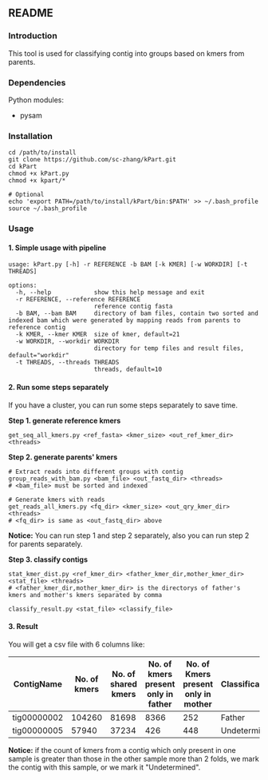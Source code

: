 ## README

### Introduction

This tool is used for classifying contig into groups based on kmers from parents.

### Dependencies

Python modules:

- pysam

### Installation

``` shell
cd /path/to/install
git clone https://github.com/sc-zhang/kPart.git
cd kPart
chmod +x kPart.py
chmod +x kpart/*

# Optional
echo 'export PATH=/path/to/install/kPart/bin:$PATH' >> ~/.bash_profile
source ~/.bash_profile
```

### Usage

#### 1. Simple usage with pipeline

```shell
usage: kPart.py [-h] -r REFERENCE -b BAM [-k KMER] [-w WORKDIR] [-t THREADS]

options:
  -h, --help            show this help message and exit
  -r REFERENCE, --reference REFERENCE
                        reference contig fasta
  -b BAM, --bam BAM     directory of bam files, contain two sorted and indexed bam which were generated by mapping reads from parents to reference contig
  -k KMER, --kmer KMER  size of kmer, default=21
  -w WORKDIR, --workdir WORKDIR
                        directory for temp files and result files, default="workdir"
  -t THREADS, --threads THREADS
                        threads, default=10
```

#### 2. Run some steps separately

If you have a cluster, you can run some steps separately to save time.

**Step 1. generate reference kmers**

```shell
get_seq_all_kmers.py <ref_fasta> <kmer_size> <out_ref_kmer_dir> <threads>
```

**Step 2. generate parents' kmers**

```shell
# Extract reads into different groups with contig
group_reads_with_bam.py <bam_file> <out_fastq_dir> <threads>
# <bam_file> must be sorted and indexed

# Generate kmers with reads
get_reads_all_kmers.py <fq_dir> <kmer_size> <out_qry_kmer_dir> <threads>
# <fq_dir> is same as <out_fastq_dir> above
```

**Notice:** You can run step 1 and step 2 separately, also you can run step 2 for parents separately.

**Step 3. classify contigs**

```shell
stat_kmer_dist.py <ref_kmer_dir> <father_kmer_dir,mother_kmer_dir> <stat_file> <threads>
# <father_kmer_dir,mother_kmer_dir> is the directorys of father's kmers and mother's kmers separated by comma

classify_result.py <stat_file> <classify_file>
```

#### 3. Result

You will get a csv file with 6 columns like:

| ContigName  | No. of kmers | No. of shared kmers | No. of kmers present only in father | No. of Kmers present only in mother | Classification |
|-------------|--------------|---------------------|-------------------------------------|-------------------------------------|----------------|
| tig00000002 | 104260       | 81698               | 8366                                | 252                                 | Father         |
| tig00000005 | 57940        | 37234               | 426                                 | 448                                 | Undetermined   |

**Notice:** if the count of kmers from a contig which only present in one sample is greater than those in the other
sample more than 2 folds, we mark the contig with this sample, or we mark it "Undetermined".



